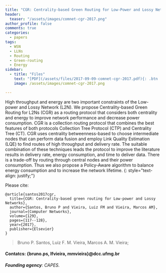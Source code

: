 ```yaml
---
title: "CGR: Centrality-based Green Routing for Low-Power and Lossy Networks"
header:
  teaser: "/assets/images/comnet-cgr-2017.png"
author_profile: false
comments: true
categories:
  - papers
tags:
  - WSN
  - LLNs
  - Routing
  - Green-routing
  - Energy
sidebar:
  - title: "Files"
    text: "[PDF](/assets/files/2017-09-09-comnet-cgr-2017.pdf){: .btn .btn--success} [ELSEVIER](https://doi.org/10.1016/j.comnet.2017.09.009){: .btn .btn--success}"
    image: /assets/images/comnet-cgr-2017.png

---
```


High throughput and energy are two important constraints of the Low-power and Lossy Network (L2N). We propose Centrality-based Green Routing for L2Ns (CGR) as a routing protocol that considers both centrality and energy to improve network performance and decrease power consumption. CGR is a collection routing protocol that combines the best features of both protocols Collection Tree Protocol (CTP) and Centrality Tree (CT). CGR uses centrality betweenness-based to choose intermediate nodes that can perform data fusion and employ Link Quality Estimation (LQE) to find routes of high throughput and delivery rate. The suitable combination of these techniques leads the protocol to improve the literature results in delivery rate, energy consumption, and time to deliver data. There is a trade-off by routing through central nodes and their power consumption. Thus we also propose a Policy-Aware algorithm to balance energy consumption and to increase the network lifetime.
{: style="text-align: justify;"}

Please cite:
```TeX
@article{santos2017cgr,
  title={CGR: Centrality-based green routing for Low-power and Lossy Networks},
  author={Santos, Bruno P and Vieira, Luiz FM and Vieira, Marcos AM},
  journal={Computer Networks},
  volume={129},
  pages={117--128},
  year={2017},
  publisher={Elsevier}
}
```
> Bruno P. Santos, Luiz F. M. Vieira, Marcos A. M. Vieira;
#### Contatcs: {bruno.ps, lfvieira, mmvieira}@dcc.ufmg.br
###### **Founding agency**: CAPES.